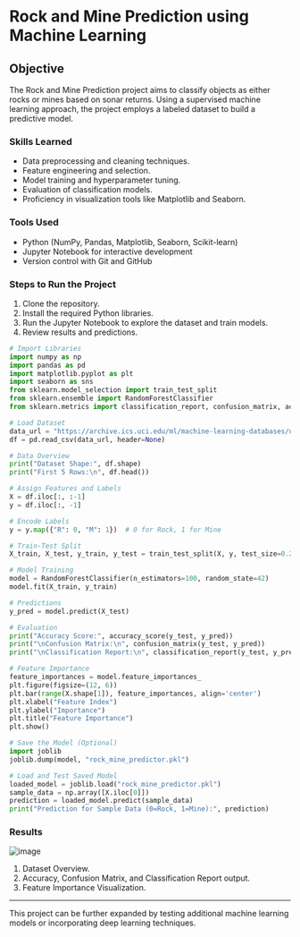 # Rock and Mine Prediction using Machine Learning
## Objective
The Rock and Mine Prediction project aims to classify objects as either rocks or mines based on sonar returns. Using a supervised machine learning approach, the project employs a labeled dataset to build a predictive model.

### Skills Learned
- Data preprocessing and cleaning techniques.
- Feature engineering and selection.
- Model training and hyperparameter tuning.
- Evaluation of classification models.
- Proficiency in visualization tools like Matplotlib and Seaborn.

### Tools Used
- Python (NumPy, Pandas, Matplotlib, Seaborn, Scikit-learn)
- Jupyter Notebook for interactive development
- Version control with Git and GitHub

### Steps to Run the Project
1. Clone the repository.
2. Install the required Python libraries.
3. Run the Jupyter Notebook to explore the dataset and train models.
4. Review results and predictions.

```python
# Import Libraries
import numpy as np
import pandas as pd
import matplotlib.pyplot as plt
import seaborn as sns
from sklearn.model_selection import train_test_split
from sklearn.ensemble import RandomForestClassifier
from sklearn.metrics import classification_report, confusion_matrix, accuracy_score

# Load Dataset
data_url = "https://archive.ics.uci.edu/ml/machine-learning-databases/undocumented/connectionist-bench/sonar/sonar.all-data"
df = pd.read_csv(data_url, header=None)

# Data Overview
print("Dataset Shape:", df.shape)
print("First 5 Rows:\n", df.head())

# Assign Features and Labels
X = df.iloc[:, :-1]
y = df.iloc[:, -1]

# Encode Labels
y = y.map({"R": 0, "M": 1})  # 0 for Rock, 1 for Mine

# Train-Test Split
X_train, X_test, y_train, y_test = train_test_split(X, y, test_size=0.2, random_state=42)

# Model Training
model = RandomForestClassifier(n_estimators=100, random_state=42)
model.fit(X_train, y_train)

# Predictions
y_pred = model.predict(X_test)

# Evaluation
print("Accuracy Score:", accuracy_score(y_test, y_pred))
print("\nConfusion Matrix:\n", confusion_matrix(y_test, y_pred))
print("\nClassification Report:\n", classification_report(y_test, y_pred))

# Feature Importance
feature_importances = model.feature_importances_
plt.figure(figsize=(12, 6))
plt.bar(range(X.shape[1]), feature_importances, align='center')
plt.xlabel("Feature Index")
plt.ylabel("Importance")
plt.title("Feature Importance")
plt.show()

# Save the Model (Optional)
import joblib
joblib.dump(model, "rock_mine_predictor.pkl")

# Load and Test Saved Model
loaded_model = joblib.load("rock_mine_predictor.pkl")
sample_data = np.array([X.iloc[0]])
prediction = loaded_model.predict(sample_data)
print("Prediction for Sample Data (0=Rock, 1=Mine):", prediction)
```

### Results

![image](https://github.com/user-attachments/assets/4e350cd9-1326-4bed-b3d8-df337bc6c69b)

1. Dataset Overview.
2. Accuracy, Confusion Matrix, and Classification Report output.
3. Feature Importance Visualization.

---

This project can be further expanded by testing additional machine learning models or incorporating deep learning techniques.
